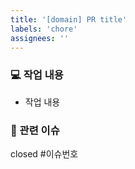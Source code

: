 ```yaml
---
title: '[domain] PR title'
labels: 'chore'
assignees: ''
---
```


<!-- 제목은 `[도메인] PR 제목`으로 작성해주세요. (ex) [User] 소셜 로그인 필터 리팩토링 -->

### 💻 작업 내용
- 작업 내용


### 🎯 관련 이슈
<!-- pr이 merge 되면 이슈가 자동으로 close 되도록 합니다. 만약 자동 close 를 하지 않고 이슈만 링크한다면 closed 키워드를 삭제해주세요.-->
closed #이슈번호
